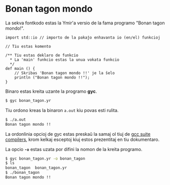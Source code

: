 # Bonan tagon mondo

La sekva fontkodo estas la Ymir'a versio de la fama programo "Bonan tagon mondo!".

```ymir
import std::io // importo de la pakaĵo enhavanta io (en/el) funkcioj

// Tiu estas komento

/** Tiu estas deklaro de funkcio
  * La 'main' funkcio estas la unua vokata funkcio 
  */
def main () {
    // Skribas 'Bonan tagon mondo !!' je la ŝelo
    println ("Bonan tagon mondo !!");
}
```

Binaro estas kreita uzante la programo **gyc**.

```bash
$ gyc bonan_tagon.yr
``` 

Tiu ordono kreas la binaron `a.out` kiu povas esti rulita.

```bash
$ ./a.out
Bonan tagon mondo !!
```

La ordonlinia opcioj de gyc estas preskaŭ la samaj ol tiuj de [gcc
suite
compilers](https://gcc.gnu.org/onlinedocs/gcc/Overall-Options.html#Overall-Options),
krom kelkaj esceptoj kiuj estos prezentitaj en tiu dokumentaro.

La opcio **`-o`** estas uzata por difini la nomon de la kreita programo.

```bash
$ gyc bonan_tagon.yr -o bonan_tagon
$ ls
bonan_tagon  bonan_tagon.yr
$ ./bonan_tagon
Bonan tagon mondo !!
```

